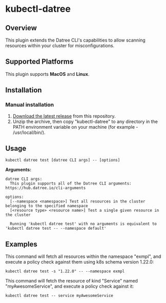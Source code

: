 # kubectl-datree

## Overview 
This plugin extends the Datree CLI's capabilities to allow scanning resources within your cluster for misconfigurations.  
<!--👉 **Docs:** [https://hub.datree.io/kubectl-plugin](https://hub.datree.io/kubectl-plugin/#utm_source=github&utm_medium=organic_oss) !-->

## Supported Platforms
This plugin supports **MacOS** and **Linux**.

## Installation
### Manual installation
1. [Download the latest release](https://github.com/datreeio/kubectl-datree/releases/download/v0.0.2/kubectl-datree.zip) from this repository.
2. Unzip the archive, then copy "kubectl-datree" to any directory in the PATH environment variable on your machine (for example - /usr/local/bin/).

## Usage
```
kubectl datree test [datree CLI args] -- [options]
```
**Arguments:**
```
datree CLI args:
  This plugin supports all of the Datree CLI arguments: https://hub.datree.io/cli-arguments

options:
  [--namespace <namespace>] Test all resources in the cluster belonging to the specified namespace
  [<resource type> <resource name>] Test a single given resource in the cluster

  Running 'kubectl datree test' with no arguments is equivalent to 'kubectl datree test -- --namespace default'
```

## Examples
This command will fetch all resources within the namespace "exmpl", and execute a policy check against them using k8s schema version 1.22.0:
```
kubectl datree test -s "1.22.0" -- --namespace exmpl
```

This command will fetch the resource of kind "Service" named "myAwesomeService", and execute a policy check against it:
```
kubectl datree test -- service myAwesomeService
```

